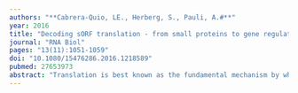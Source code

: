 ```yaml
---
authors: "**Cabrera-Quio, LE., Herberg, S., Pauli, A.#**"
year: 2016
title: "Decoding sORF translation - from small proteins to gene regulation"
journal: "RNA Biol"
pages: "13(11):1051-1059"
doi: "10.1080/15476286.2016.1218589"
pubmed: 27653973
abstract: "Translation is best known as the fundamental mechanism by which the ribosome converts a sequence of nucleotides into a string of amino acids. Extensive research over many years has elucidated the key principles of translation, and the majority of translated regions were thought to be known. The recent discovery of wide-spread translation outside of annotated protein-coding open reading frames (ORFs) came therefore as a surprise, raising the intriguing possibility that these newly discovered translated regions might have unrecognized protein-coding or gene-regulatory functions. Here, we highlight recent findings that provide evidence that some of these newly discovered translated short ORFs (sORFs) encode functional, previously missed small proteins, while others have regulatory roles. Based on known examples we will also speculate about putative additional roles and the potentially much wider impact that these translated regions might have on cellular homeostasis and gene regulation."
---
```


